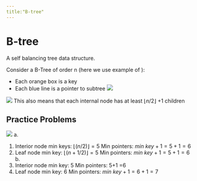 ```yaml
---
title:"B-tree"
---
```

# B-tree
A self balancing tree data structure.

Consider a B-Tree of order n (here we use example of [](Notes/Conventional%20Indexes.md#B%20Tree%20Index%7CB+Tree)):
- Each orange box is a key
- Each blue line is a pointer to subtree
![](https://i.imgur.com/1jSNPRN.png)

![](https://i.imgur.com/gYfysVX.png)
This also means that each internal node has  at least $\lfloor{n/2}\rfloor$ +1 children 
## Practice Problems
![](https://i.imgur.com/2am4T1y.png)
a.
1. Interior node min keys: $\lfloor(n/2)\rfloor=5$
	Min pointers: $min\ key + 1 = 5+1=6$
2. Leaf node min key: $\lfloor(n+1/2)\rfloor=5$
	Min pointers: $min\ key + 1 = 5+1=6$
b.
1. Interior node min key: 5
	Min pointers: 5+1 =6
2. Leaf node min key: 6
	Min pointers: $min\ key + 1 = 6+1=7$
